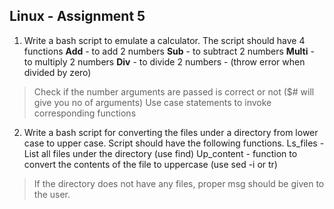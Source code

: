 ## Linux - Assignment 5

1. Write a bash script to emulate a calculator. The script should have 4 functions
	**Add** - to add 2 numbers
	**Sub** - to subtract 2 numbers
	**Multi** - to multiply  2 numbers
	**Div** - to divide 2 numbers - (throw error when divided by zero)

> Check if the number arguments are passed is correct or not ($# will give you no of arguments)
> Use case statements to invoke corresponding functions

2. Write a bash script for converting the files under  a directory from lower case to upper case. Script should have the following functions.
	Ls_files - List all files under the directory (use find)
	Up_content - function to convert the contents of the file to uppercase (use sed -i or tr)

> If the directory does not have any files, proper msg should be given to the user.